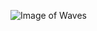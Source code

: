 ![Image of Waves](http://wallpaperswide.com/download/beach_drone_photography-wallpaper-2560x1600.jpg)
